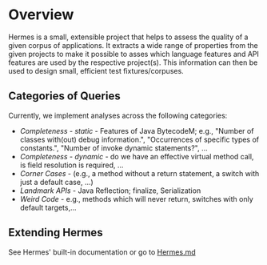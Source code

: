 # Overview
Hermes is a small, extensible project that helps to assess the quality of a given corpus of applications. It extracts a wide range of properties from the given projects to make it possible to asses which language features and API features are used by the respective project(s). This information can then be used to design small, efficient test fixtures/corpuses.


## Categories of Queries
Currently, we implement analyses across the following categories:

 - *Completeness - static* - Features of Java BytecodeM; e.g., "Number of classes with(out) debug information.", "Occurrences of specific types of constants.", "Number of invoke dynamic statements?", ...
 - *Completeness - dynamic* - do we have an effective virtual method call, is field resolution is required, ...
 - *Corner Cases* - (e.g., a method without a return statement, a switch with just a default case, ...)
 - *Landmark APIs* - Java Reflection; finalize, Serialization
 - *Weird Code* - e.g., methods which will never return, switches with only default targets,...

## Extending Hermes
See Hermes' built-in documentation or go to [Hermes.md](https://bitbucket.org/delors/opal/src/HEAD/src/docs/Hermes.md?at=master&fileviewer=file-view-default)
